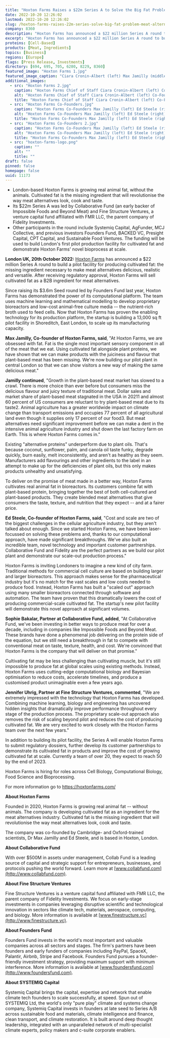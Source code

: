 ```yaml
---
title: "Hoxton Farms Raises a $22m Series A to Solve the Big Fat Problem for Meat Alternatives"
date: 2022-10-20 12:26:02
lastmod: 2022-10-20 12:26:02
slug: /hoxton-farms-raises-22m-series-solve-big-fat-problem-meat-alternatives
company: 8360
description: "Hoxton Farms has announced a $22 million Series A round to build a pilot facility for producing cultivated fat: the missing ingredient necessary to make meat alternatives delicious, realistic and versatile. After receiving regulatory approval, Hoxton Farms will sell cultivated fat as a B2B ingredient for meat alternatives."
excerpt: "Hoxton Farms has announced a $22 million Series A round to build a pilot facility for producing cultivated fat: the missing ingredient necessary to make meat alternatives delicious, realistic and versatile. After receiving regulatory approval, Hoxton Farms will sell cultivated fat as a B2B ingredient for meat alternatives."
proteins: [Cell-Based]
products: [Meat, Ingredients]
topics: [Business]
regions: [Europe]
flags: [Press Release, Investments]
directory: [694, 695, 705, 6280, 8229, 8360]
featured_image: "Hoxton Farms 1.jpg"
featured_image_caption: "Ciara Cronin-Albert (left) Max Jamilly (middle-left) Katherine Uhlman (middle-right) Ed Steele (right). Photo credit Donna Ford."
additional_images:
  - src: "Hoxton Farms 2.jpg"
    caption: "Hoxton Farms Chief of Staff Ciara Cronin-Albert (left) Co-Founders Ed Steele (middle) Max Jamilly (right). Photo credit Donna Ford."
    alt: "Hoxton Farms Chief of Staff Ciara Cronin-Albert (left) Co-Founders Ed Steele (middle) Max Jamilly (right). Photo credit Donna Ford."
    title: "Hoxton Farms Chief of Staff Ciara Cronin-Albert (left) Co-Founders Ed Steele (middle) Max Jamilly (right). Photo credit Donna Ford."
  - src: "Hoxton Farms Co-Founders.jpg"
    caption: "Hoxton Farms Co-Founders Max Jamilly (left) Ed Steele (right). Photo credit Donna Ford."
    alt: "Hoxton Farms Co-Founders Max Jamilly (left) Ed Steele (right). Photo credit Donna Ford."
    title: "Hoxton Farms Co-Founders Max Jamilly (left) Ed Steele (right). Photo credit Donna Ford."
  - src: "Hoxton Farms Co-Founders 2.jpg"
    caption: "Hoxton Farms Co-Founders Max Jamilly (left) Ed Steele (right). Photo credit Donna Ford."
    alt: "Hoxton Farms Co-Founders Max Jamilly (left) Ed Steele (right). Photo credit Donna Ford."
    title: "Hoxton Farms Co-Founders Max Jamilly (left) Ed Steele (right). Photo credit Donna Ford."
  - src: "hoxton-farms-logo.png"
    caption: ""
    alt: ""
    title: ""
draft: false
pinned: false
homepage: false
uuid: 11173
---
```

-   London-based Hoxton Farms is growing real animal fat, without the
    animals. Cultivated fat is the missing ingredient that will
    revolutionise the way meat alternatives look, cook and taste.
-   Its \$22m Series A was led by Collaborative Fund (an early backer of
    Impossible Foods and Beyond Meat) and Fine Structure Ventures, a
    venture capital fund affiliated with FMR LLC, the parent company of
    Fidelity Investments.
-   Other participants in the round include Systemiq Capital, AgFunder,
    MCJ Collective, and previous investors Founders Fund, BACKED VC,
    Presight Capital, CPT Capital, and Sustainable Food Ventures. The
    funding will be used to build London\'s first pilot production
    facility for cultivated fat and demonstrate Hoxton Farms' novel
    bioprocess at scale.

**London UK, 20th October 2022:** [Hoxton
Farms](https://cewcomms.mxspruce.com/FXxqh2bZQfSwr3wyS/l/ueC8SotkcmblnFey8?messageId=LlQ3kDXPXkRCDLpvP&rn=&re=gInJ3buQncvBXZy5WalR3byBHQvxGblhmI&sc=false)
has announced a \$22 million Series A round to build a pilot facility
for producing cultivated fat: the missing ingredient necessary to make
meat alternatives delicious, realistic and versatile. After receiving
regulatory approval, Hoxton Farms will sell cultivated fat as a B2B
ingredient for meat alternatives.

Since raising its \$3.6m Seed round led by Founders Fund last year,
Hoxton Farms has demonstrated the power of its computational platform.
The team uses machine learning and mathematical modelling to develop
proprietary bioreactors and low-cost animal-free culture media -- the
nutrient-rich broth used to feed cells. Now that Hoxton Farms has proven
the enabling technology for its production platform, the startup is
building a 13,000 sq ft pilot facility in Shoreditch, East London, to
scale up its manufacturing capacity.

**Max Jamilly, Co-founder of Hoxton Farms, said**, "At Hoxton Farms, we
are obsessed with fat. Fat is the single most important sensory
component in all of the meat that we eat. Using cultivated fat alongside
plant proteins, we have shown that we can make products with the
juiciness and flavour that plant-based meat has been missing. We're now
building our pilot plant in central London so that we can show visitors
a new way of making the same delicious meat."

**Jamilly continued**, "Growth in the plant-based meat market has slowed
to a crawl. There is more choice than ever before but consumers miss the
delicious flavour and juicy texture of traditional meat. Dollar sales
and market share of plant-based meat stagnated in the USA in 20211 and
almost 60 percent of US consumers are reluctant to try plant-based meat
due to its taste2. Animal agriculture has a greater worldwide impact on
climate change than transport emissions and occupies 77 percent of all
agricultural land even though it supplies only 17 percent of our food3.
But meat alternatives need significant improvement before we can make a
dent in the intensive animal agriculture industry and shut down the last
factory farm on Earth. This is where Hoxton Farms comes in."

Existing "alternative proteins" underperform due to plant oils. That\'s
because coconut, sunflower, palm, and canola oil taste funky, degrade
quickly, burn easily, melt inconsistently, and aren't as healthy as they
seem. Manufacturers add flavourings and other ingredients to the label
in an attempt to make up for the deficiencies of plant oils, but this
only makes products unhealthy and unsatisfying.

To deliver on the promise of meat made in a better way, Hoxton Farms
cultivates real animal fat in bioreactors. Its customers combine fat
with plant-based protein, bringing together the best of both
cell-cultured and plant-based products. They create blended meat
alternatives that give consumers the taste, texture, and nutrition that
they expect -- and at a fairer price.

**Ed Steele, Co-founder of Hoxton Farms, said**, "Cost and scale are two
of the biggest challenges in the cellular agriculture industry, but they
aren't talked about enough. Since we started Hoxton Farms, we have been
laser-focussed on solving these problems and, thanks to our
computational approach, have made significant breakthroughs. We've also
built an incredible team, novel technology and important customer
partnerships. Collaborative Fund and Fidelity are the perfect partners
as we build our pilot plant and demonstrate our scale-out production
process."

Hoxton Farms is inviting Londoners to imagine a new kind of city farm.
Traditional methods for commercial cell culture are based on building
larger and larger bioreactors. This approach makes sense for the
pharmaceutical industry but it's no match for the vast scales and low
costs needed to produce food. Instead, Hoxton Farms has built a "scaled
out" approach using many smaller bioreactors connected through software
and automation. The team have proven that this dramatically lowers the
cost of producing commercial-scale cultivated fat. The startup's new
pilot facility will demonstrate this novel approach at significant
volumes.

**Sophie Bakalar, Partner at Collaborative Fund, added**, "At
Collaborative Fund, we've been investing in better ways to produce meat
for over a decade, including in companies like Impossible Foods and
Beyond Meat. These brands have done a phenomenal job delivering on the
protein side of the equation, but we still need a breakthrough in fat to
compete with conventional meat on taste, texture, health, and cost.
We're convinced that Hoxton Farms is the company that will deliver on
that promise."

Cultivating fat may be less challenging than cultivating muscle, but
it\'s still impossible to produce fat at global scales using existing
methods. Instead, Hoxton Farms uses cutting-edge computational biology
and Bayesian optimisation to reduce costs, accelerate timelines, and
produce a customised product unimaginable even a few years ago.

**Jennifer Uhrig, Partner at Fine Structure Ventures, commented**, "We
are extremely impressed with the technology that Hoxton Farms has
developed. Combining machine learning, biology and engineering has
uncovered hidden insights that dramatically improve performance
throughout every stage of the production process. The proprietary
scale-out approach also removes the risk of scaling beyond pilot and
reduces the cost of producing cultivated fat. We are very excited to
work closely with the Hoxton Farms team over the next few years."

In addition to building its pilot facility, the Series A will enable
Hoxton Farms to submit regulatory dossiers, further develop its customer
partnerships to demonstrate its cultivated fat in products and improve
the cost of growing cultivated fat at scale. Currently a team of over
20, they expect to reach 50 by the end of 2023. 

Hoxton Farms is hiring for roles across Cell Biology, Computational
Biology, Food Science and Bioprocessing.

For more information go to <https://hoxtonfarms.com/>

**About Hoxton Farms**

Founded in 2020, Hoxton Farms is growing real animal fat -- without
animals. The company is developing cultivated fat as an ingredient for
the meat alternatives industry. Cultivated fat is the missing ingredient
that will revolutionise the way meat alternatives look, cook and taste.

The company was co-founded by Cambridge- and Oxford-trained scientists,
Dr Max Jamilly and Ed Steele, and is based in Hoxton, London.

**About Collaborative Fund**

With over \$500M in assets under management, Collab Fund is a leading
source of capital and strategic support for entrepreneurs, businesses,
and protocols pushing the world forward. Learn more at
[www.collabfund.com](http://www.collabfund.com).

**About Fine Structure Ventures**

Fine Structure Ventures is a venture capital fund affiliated with FMR
LLC, the parent company of Fidelity Investments. We focus on early-stage
investments in companies leveraging disruptive scientific and
technological innovation in sectors like climate tech, materials,
aerospace, computing, and biology. More information is available at
[www.finestructure.vc](http://www.finestructure.vc).

**About Founders Fund**

Founders Fund invests in the world's most important and valuable
companies across all sectors and stages. The firm's partners have been
founders and early funders of companies including PayPal, SpaceX,
Palantir, Airbnb, Stripe and Facebook. Founders Fund pursues a
founder-friendly investment strategy, providing maximum support with
minimum interference. More information is available at
[www.foundersfund.com](http://www.foundersfund.com).

**About SYSTEMIQ Capital**

Systemiq Capital brings the capital, expertise and network that enable
climate tech founders to scale successfully, at speed. Spun out of
SYSTEMIQ Ltd, the world's only "pure play" climate and systems change
company, Systemiq Capital invests in founders at late seed to Series A/B
across sustainable food and materials, climate intelligence and finance,
clean transport, and climate restoration. It is built around deep
thought leadership, integrated with an unparalleled network of
multi-specialist climate experts, policy makers and c-suite corporate
enablers.
